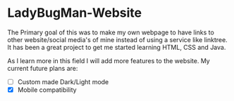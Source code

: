 # LadyBugMan-Website 
The Primary goal of this was to make my own webpage to have links to other website/social media's of mine
instead of using a service like linktree. It has been a great project to get me started learning HTML, CSS and Java.

As I learn more in this field I will add more features to the website. 
My current future plans are:
- [ ] Custom made Dark/Light mode
- [x] Mobile compatibility